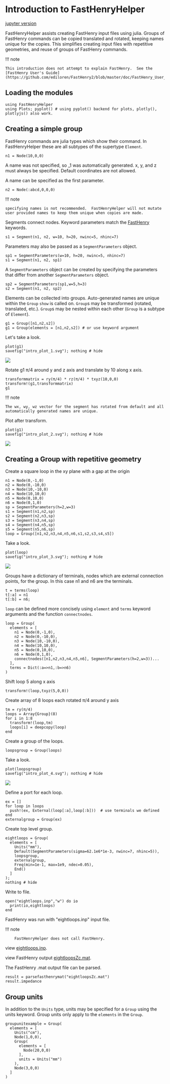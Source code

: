 # Introduction to FastHenryHelper
[jupyter version](https://github.com/cstook/FastHenryHelper.jl/blob/master/docs/src/Introduction.ipynb)

FastHenryHelper assists creating FastHenry input files using julia.  Groups of FastHenry commands can be copied translated and rotated, keeping names unique for the copies.  This simplifies creating input files with repetitive geometries, and reuse of groups of FastHenry commands.

!!! note

    This introduction does not attempt to explain FastHenry.  See the [FastHenry User's Guide](https://github.com/ediloren/FastHenry2/blob/master/doc/FastHenry_User_Guide.pdf).

## Loading the modules
```@example intro
using FastHenryHelper
using Plots; pyplot() # using pyplot() backend for plots, plotly(), plotlyjs() also work.
```
## Creating a simple group
FastHenry commands are julia types which show their command.  In FastHenryHelper these are all subtypes of the supertype `Element`.
```@example intro
n1 = Node(10,0,0)
```
A name was not specified, so _1 was automatically generated.
x, y, and z must always be specified.  Default coordinates are not allowed.

A name can be specified as the first parameter.
```@example intro
n2 = Node(:abcd,0,0,0)
```

!!! note

    specifying names is not recommended.  FastHenryHelper will not mutate user provided names to keep them unique when copies are made.

Segments connect nodes.  Keyword parameters match the [FastHenry](https://github.com/ediloren/FastHenry2/blob/master/doc/FastHenry_User_Guide.pdf) keywords.
```@example intro
s1 = Segment(n1, n2, w=10, h=20, nwinc=5, nhinc=7)
```

Parameters may also be passed as a `SegmentParameters` object.
```@example intro
sp1 = SegmentParameters(w=10, h=20, nwinc=5, nhinc=7)
s1 = Segment(n1, n2, sp1)
```

A `SegmentParameters` object can be created by specifying the parameters that differ from another `SegmentParameters` object.
```@example intro
sp2 = SegmentParameters(sp1,w=5,h=3)
s2 = Segment(n1, n2, sp2)
```

Elements can be collected into groups.  Auto-generated names are unique within the `Group` `show` is called on.  `Group`s may be transformed (rotated, translated, etc.).  `Group`s may be nested within each other (`Group` is a subtype of `Element`).  
```@example intro
g1 = Group([n1,n2,s2])
g1 = Group(elements = [n1,n2,s2]) # or use keyword argument
```

Let's take a look.
```@example intro
plot(g1)
savefig("intro_plot_1.svg"); nothing # hide
```
![](intro_plot_1.svg)

Rotate g1 π/4 around y and z axis and translate by 10 along x axis.
```@example intro
transformmatrix = ry(π/4) * rz(π/4) * txyz(10,0,0)
transform!(g1,transformmatrix)
g1
```

!!! note

    The wx, wy, wz vector for the segment has rotated from default and all automatically generated names are unique.

Plot after transform.
```@example intro
plot(g1)
savefig("intro_plot_2.svg"); nothing # hide
```
![](intro_plot_2.svg)

## Creating a Group with repetitive geometry

Create a square loop in the xy plane with a gap at the origin
```@example intro
n1 = Node(0,-1,0)
n2 = Node(0,-10,0)
n3 = Node(10,-10,0)
n4 = Node(10,10,0)
n5 = Node(0,10,0)
n6 = Node(0,1,0)
sp = SegmentParameters(h=2,w=3)
s1 = Segment(n1,n2,sp)
s2 = Segment(n2,n3,sp)
s3 = Segment(n3,n4,sp)
s4 = Segment(n4,n5,sp)
s5 = Segment(n5,n6,sp)
loop = Group([n1,n2,n3,n4,n5,n6,s1,s2,s3,s4,s5])
```
Take a look.
```@example intro
plot(loop)
savefig("intro_plot_3.svg"); nothing # hide
```
![](intro_plot_3.svg)

Groups have a dictionary of terminals, nodes which are external connection points, for the group.  In this case n1 and n6 are the terminals.
```@example intro
t = terms(loop)
t[:a] = n1
t[:b] = n6;
```
`loop` can be defined more concisely using `element` and `terms` keyword arguments and the function  `connectnodes`.
```@example intro
loop = Group(
  elements = [
    n1 = Node(0,-1,0),
    n2 = Node(0,-10,0),
    n3 = Node(10,-10,0),
    n4 = Node(10,10,0),
    n5 = Node(0,10,0),
    n6 = Node(0,1,0),
    connectnodes([n1,n2,n3,n4,n5,n6], SegmentParameters(h=2,w=3))...
  ],
  terms = Dict(:a=>n1,:b=>n6)
)
```

Shift loop 5 along x axis
```@example intro
transform!(loop,txyz(5,0,0))
```

Create array of 8 loops each rotated π/4 around y axis
```@example intro
tm = ry(π/4)
loops = Array{Group}(8)
for i in 1:8
  transform!(loop,tm)
  loops[i] = deepcopy(loop)
end
```

Create a group of the loops.
```@example intro
loopsgroup = Group(loops)
```

Take a look.
```@example intro
plot(loopsgroup)
savefig("intro_plot_4.svg"); nothing # hide
```
![](intro_plot_4.svg)

Define a port for each loop.
```@example intro
ex = []
for loop in loops
  push!(ex, External(loop[:a],loop[:b]))  # use terminals we defined
end
externalgroup = Group(ex)
```

Create top level group.
```@example intro
eightloops = Group(
  elements = [
    Units("mm"),
    Default(SegmentParameters(sigma=62.1e6*1e-3, nwinc=7, nhinc=5)),
    loopsgroup,
    externalgroup,
    Freq(min=1e-1, max=1e9, ndec=0.05),
    End()
  ]
);
nothing # hide
```

Write to file.
```@example intro
open("eightloops.inp","w") do io
  print(io,eightloops)
end
```

FastHenry was run with "eightloops.inp" input file.

!!! note

        FastHenryHelper does not call FastHenry.

view [eightloops.inp](https://github.com/cstook/FastHenryHelper.jl/blob/gh-pages/eightloops.inp).

view FastHenry output [eightloopsZc.mat](https://github.com/cstook/FastHenryHelper.jl/blob/gh-pages/eightloopsZc.mat).

The FastHenry .mat output file can be parsed.
```@example intro
result = parsefasthenrymat("eightloopsZc.mat")
result.impedance
```
## Group units

In addition to the `Units` type, units may be specified for a `Group` using the units keyword.  Group units only apply to the `elements` in the `Group`.
```@example intro
groupunitexample = Group(
  elements = [
    Units("cm"),
    Node(1,0,0),
    Group(
      elements = [
        Node(20,0,0)
      ],
      units = Units("mm")
    ),
    Node(3,0,0)
  ]
)
```
